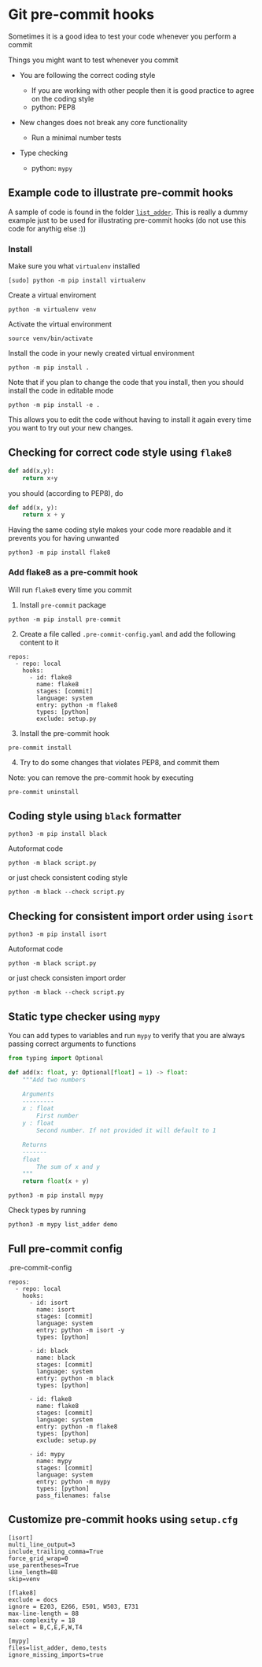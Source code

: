 # Git pre-commit hooks

Sometimes it is a good idea to test your code whenever you perform a commit

Things you might want to test whenever you commit

- You are following the correct coding style

  - If you are working with other people then it is good practice to agree on the coding style
  - python: PEP8

- New changes does not break any core functionality

  - Run a minimal number tests

- Type checking
  - python: `mypy`

## Example code to illustrate pre-commit hooks

A sample of code is found in the folder [`list_adder`](list_adder). This is really a dummy example just to be used for illustrating pre-commit hooks (do not use this code for anythig else :))

### Install

Make sure you what `virtualenv` installed

```
[sudo] python -m pip install virtualenv
```

Create a virtual enviroment

```
python -m virtualenv venv
```

Activate the virtual environment

```
source venv/bin/activate
```

Install the code in your newly created virtual environment

```
python -m pip install .
```

Note that if you plan to change the code that you install, then you should install the code in editable mode

```
python -m pip install -e .
```

This allows you to edit the code without having to install it again every time you want to try out your new changes.

## Checking for correct code style using `flake8`

```python
def add(x,y):
    return x+y
```

you should (according to PEP8), do

```python
def add(x, y):
    return x + y
```

Having the same coding style makes your code more readable and it prevents you for having unwanted

```
python3 -m pip install flake8
```

### Add flake8 as a pre-commit hook

Will run `flake8` every time you commit

1. Install `pre-commit` package

```
python -m pip install pre-commit
```

2. Create a file called `.pre-commit-config.yaml` and add the following content to it

```
repos:
  - repo: local
    hooks:
      - id: flake8
        name: flake8
        stages: [commit]
        language: system
        entry: python -m flake8
        types: [python]
        exclude: setup.py
```

3. Install the pre-commit hook

```
pre-commit install
```

4. Try to do some changes that violates PEP8, and commit them

Note: you can remove the pre-commit hook by executing

```
pre-commit uninstall
```

## Coding style using `black` formatter

```
python3 -m pip install black
```

Autoformat code

```
python -m black script.py
```

or just check consistent coding style

```
python -m black --check script.py
```

## Checking for consistent import order using `isort`

```
python3 -m pip install isort
```

Autoformat code

```
python -m black script.py
```

or just check consisten import order

```
python -m black --check script.py
```

## Static type checker using `mypy`

You can add types to variables and run `mypy` to verify that you are always passing correct arguments to functions

```python
from typing import Optional

def add(x: float, y: Optional[float] = 1) -> float:
    """Add two numbers

    Arguments
    ---------
    x : float
        First number
    y : float
        Second number. If not provided it will default to 1

    Returns
    -------
    float
        The sum of x and y
    """
    return float(x + y)
```

```
python3 -m pip install mypy
```

Check types by running

```
python3 -m mypy list_adder demo
```

## Full pre-commit config

.pre-commit-config

```
repos:
  - repo: local
    hooks:
      - id: isort
        name: isort
        stages: [commit]
        language: system
        entry: python -m isort -y
        types: [python]

      - id: black
        name: black
        stages: [commit]
        language: system
        entry: python -m black
        types: [python]

      - id: flake8
        name: flake8
        stages: [commit]
        language: system
        entry: python -m flake8
        types: [python]
        exclude: setup.py

      - id: mypy
        name: mypy
        stages: [commit]
        language: system
        entry: python -m mypy
        types: [python]
        pass_filenames: false

```

## Customize pre-commit hooks using `setup.cfg`

```
[isort]
multi_line_output=3
include_trailing_comma=True
force_grid_wrap=0
use_parentheses=True
line_length=88
skip=venv

[flake8]
exclude = docs
ignore = E203, E266, E501, W503, E731
max-line-length = 88
max-complexity = 18
select = B,C,E,F,W,T4

[mypy]
files=list_adder, demo,tests
ignore_missing_imports=true
```
